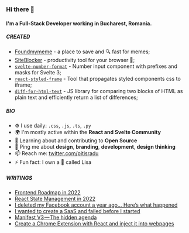 ### Hi there 👋

#### I'm a Full-Stack Developer working in Bucharest, Romania.

##### CREATED

- [Foundmymeme](https://foundmyme.me) -  a place to save and 🔍 fast for memes;
- [SiteBlocker](https://chrome.google.com/webstore/detail/siteblocker/aadnooghcahhgmkhkhkoflblfbhcndig?hl=en) - productivity tool for your browser 🚀;
- [`svelte-number-format`](https://www.npmjs.com/package/svelte-number-format) - Number input component with prefixes and masks for Svelte 3;
- [`react-styled-frame`](https://www.npmjs.com/package/@pitis/react-styled-frame) - Tool that propagates styled components css to iframe;
- [`diff-for-html-text`](https://www.npmjs.com/package/diff-for-html-text) - JS library for comparing two blocks of HTML as plain text and efficiently return a list of differences;

##### BIO

- ⚙️ I use daily: `.css`, `.js`, `.ts`, `.py`
- 🌍 I'm mostly active within the **React and Svelte Community**
- 🌱 Learning about and contributing to **Open Source**
- 💬 Ping me about **design**, **branding**, **development**, **design thinking**
- 📫 Reach me: [twitter.com/pitisradu](https://twitter.com/pitisradu)
- ⚡️ Fun fact: I own a 🦔 called Lisa

##### WRITINGS
- [Frontend Roadmap in 2022](https://medium.com/@pitis.radu/frontend-roadmap-in-2022-e3913070225c)
- [React State Management in 2022](https://medium.com/@pitis.radu/react-state-management-in-2022-345c87922479)
- [I deleted my Facebook account a year ago… Here’s what happened](https://medium.com/@pitis.radu/i-deleted-my-facebook-account-a-year-ago-heres-what-happened-e916a0634e67)
- [I wanted to create a SaaS and failed before I started](https://medium.com/@pitis.radu/i-wanted-to-create-a-saas-and-failed-before-i-started-36b9062f0319)
- [Manifest V3 — The hidden agenda](https://medium.com/@pitis.radu/manifest-v3-the-hidden-agenda-28845475af05)
- [Create a Chrome Extension with React and inject it into webpages](https://medium.com/@pitis.radu/create-a-chrome-extension-with-react-and-inject-it-into-webpages-73b5e44bcf7e)

